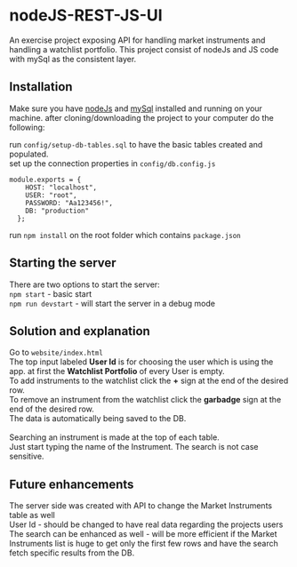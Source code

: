 # nodeJS-REST-JS-UI

An exercise project exposing API for handling market instruments and handling a watchlist portfolio.
This project consist of nodeJs and JS code with mySql as the consistent layer.

## Installation

Make sure you have [nodeJs](https://nodejs.org/en/download/) and [mySql](https://dev.mysql.com/downloads/installer/) installed and running on your machine.
after cloning/downloading the project to your computer do the following:

run `config/setup-db-tables.sql` to have the basic tables created and populated.<br>
set up the connection properties in `config/db.config.js`
```db
module.exports = {
    HOST: "localhost",
    USER: "root",
    PASSWORD: "Aa123456!",
    DB: "production"
  };
```

run `npm install` on the root folder which contains `package.json`

## Starting the server 

There are two options to start the server:<br>
`npm start` - basic start <br>
`npm run devstart` - will start the server in a debug mode

## Solution and explanation 
Go to `website/index.html`<br>
The top input labeled <b>User Id</b> is for choosing the user which is using the app.
at first the <b>Watchlist Portfolio</b> of every User is empty.<br>
To add instruments to the watchlist click the <b>+</b> sign at the end of the desired row.</br>
To remove an instrument from the watchlist click the <b>garbadge</b> sign at the end of the desired row.</br>
The data is automatically being saved to the DB.</br></br>
Searching an instrument is made at the top of each table.</br>
Just start typing the name of the Instrument. The search is not case sensitive.

## Future enhancements
The server side was created with API to change the Market Instruments table as well</br>
User Id - should be changed to have real data regarding the projects users</br>
The search can be enhanced as well - will be more efficient if the Market Instruments list is huge to get only the first few rows and have the search fetch specific results from the DB.</br>

